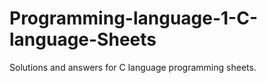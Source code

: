 # Programming-language-1-C-language-Sheets
Solutions and answers for C language programming sheets.
